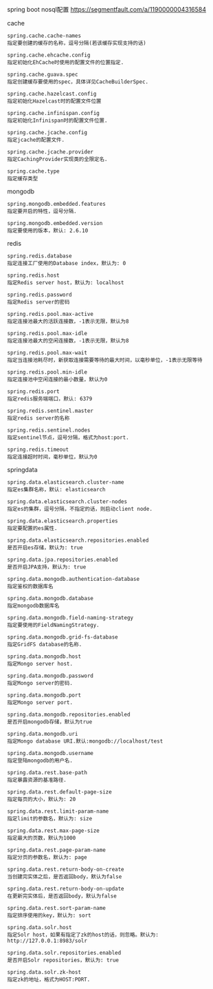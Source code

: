 spring boot nosql配置
https://segmentfault.com/a/1190000004316584

cache

    spring.cache.cache-names
    指定要创建的缓存的名称，逗号分隔(若该缓存实现支持的话)

    spring.cache.ehcache.config
    指定初始化EhCache时使用的配置文件的位置指定.

    spring.cache.guava.spec
    指定创建缓存要使用的spec，具体详见CacheBuilderSpec.

    spring.cache.hazelcast.config
    指定初始化Hazelcast时的配置文件位置

    spring.cache.infinispan.config
    指定初始化Infinispan时的配置文件位置.

    spring.cache.jcache.config
    指定jcache的配置文件.

    spring.cache.jcache.provider
    指定CachingProvider实现类的全限定名.

    spring.cache.type
    指定缓存类型

mongodb

    spring.mongodb.embedded.features
    指定要开启的特性，逗号分隔.

    spring.mongodb.embedded.version
    指定要使用的版本，默认: 2.6.10

redis

    spring.redis.database
    指定连接工厂使用的Database index，默认为: 0

    spring.redis.host
    指定Redis server host，默认为: localhost

    spring.redis.password
    指定Redis server的密码

    spring.redis.pool.max-active
    指定连接池最大的活跃连接数，-1表示无限，默认为8

    spring.redis.pool.max-idle
    指定连接池最大的空闲连接数，-1表示无限，默认为8

    spring.redis.pool.max-wait
    指定当连接池耗尽时，新获取连接需要等待的最大时间，以毫秒单位，-1表示无限等待

    spring.redis.pool.min-idle
    指定连接池中空闲连接的最小数量，默认为0

    spring.redis.port
    指定redis服务端端口，默认: 6379

    spring.redis.sentinel.master
    指定redis server的名称

    spring.redis.sentinel.nodes
    指定sentinel节点，逗号分隔，格式为host:port.

    spring.redis.timeout
    指定连接超时时间，毫秒单位，默认为0

springdata

    spring.data.elasticsearch.cluster-name
    指定es集群名称，默认: elasticsearch

    spring.data.elasticsearch.cluster-nodes
    指定es的集群，逗号分隔，不指定的话，则启动client node.

    spring.data.elasticsearch.properties
    指定要配置的es属性.

    spring.data.elasticsearch.repositories.enabled
    是否开启es存储，默认为: true

    spring.data.jpa.repositories.enabled
    是否开启JPA支持，默认为: true

    spring.data.mongodb.authentication-database
    指定鉴权的数据库名

    spring.data.mongodb.database
    指定mongodb数据库名

    spring.data.mongodb.field-naming-strategy
    指定要使用的FieldNamingStrategy.

    spring.data.mongodb.grid-fs-database
    指定GridFS database的名称.

    spring.data.mongodb.host
    指定Mongo server host.

    spring.data.mongodb.password
    指定Mongo server的密码.

    spring.data.mongodb.port
    指定Mongo server port.

    spring.data.mongodb.repositories.enabled
    是否开启mongodb存储，默认为true

    spring.data.mongodb.uri
    指定Mongo database URI.默认:mongodb://localhost/test

    spring.data.mongodb.username
    指定登陆mongodb的用户名.

    spring.data.rest.base-path
    指定暴露资源的基准路径.

    spring.data.rest.default-page-size
    指定每页的大小，默认为: 20

    spring.data.rest.limit-param-name
    指定limit的参数名，默认为: size

    spring.data.rest.max-page-size
    指定最大的页数，默认为1000

    spring.data.rest.page-param-name
    指定分页的参数名，默认为: page

    spring.data.rest.return-body-on-create
    当创建完实体之后，是否返回body，默认为false

    spring.data.rest.return-body-on-update
    在更新完实体后，是否返回body，默认为false

    spring.data.rest.sort-param-name
    指定排序使用的key，默认为: sort

    spring.data.solr.host
    指定Solr host，如果有指定了zk的host的话，则忽略。默认为: http://127.0.0.1:8983/solr

    spring.data.solr.repositories.enabled
    是否开启Solr repositories，默认为: true

    spring.data.solr.zk-host
    指定zk的地址，格式为HOST:PORT.
